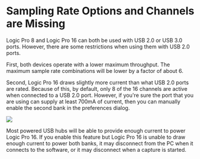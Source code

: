 # Sampling Rate Options and Channels are Missing

Logic Pro 8 and Logic Pro 16 can both be used with USB 2.0 or USB 3.0 ports. However, there are some restrictions when using them with USB 2.0 ports.

First, both devices operate with a lower maximum throughput. The maximum sample rate combinations will be lower by a factor of about 6.

Second, Logic Pro 16 draws slightly more current than what USB 2.0 ports are rated. Because of this, by default, only 8 of the 16 channels are active when connected to a USB 2.0 port. However, if you're sure the port that you are using can supply at least 700mA of current, then you can manually enable the second bank in the preferences dialog.

![](https://trello-attachments.s3.amazonaws.com/57215d5e1bba46c6dc477691/370x89/84f215669e2d2faed536936a5db3cd3a/usb3_power.PNG)

Most powered USB hubs will be able to provide enough current to power Logic Pro 16. If you enable this feature but Logic Pro 16 is unable to draw enough current to power both banks, it may disconnect from the PC when it connects to the software, or it may disconnect when a capture is started.

